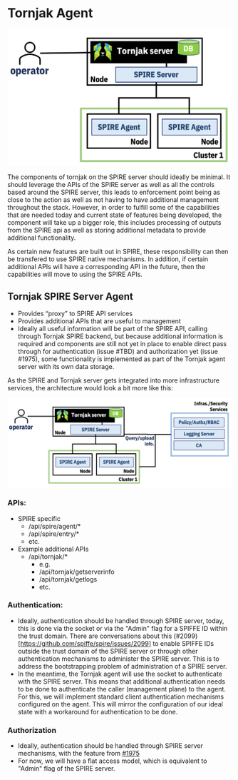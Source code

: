 # Tornjak Agent

![tornjak-agent](rsrc/agent.png)

The components of tornjak on the SPIRE server should ideally be minimal. It should leverage the APIs of the SPIRE server as well as all the controls based around the SPIRE server, this leads to enforcement point being as close to the action as well as not having to have additional management throughout the stack. However, in order to fulfill some of the capabilities that are needed today and current state of features being developed, the component will take up a bigger role, this includes processing of outputs from the SPIRE api as well as storing additional metadata to provide additional functionality.

As certain new features are built out in SPIRE, these responsibility can then be transfered to use SPIRE native mechanisms. In addition, if certain additional APIs will have a corresponding API in the future, then the capabilities will move to using the SPIRE APIs. 

## Tornjak SPIRE Server Agent
- Provides “proxy” to SPIRE API services
- Provides additional APIs that are useful to management
- Ideally all useful information will be part of the SPIRE API, calling through Tornjak SPIRE backend, but because additional information is required and components are still not yet in place to enable direct pass through for authentication (issue #TBD) and authorization yet (issue #1975), some functionality is implemented as part of the Tornjak agent server with its own data storage.

As the SPIRE and Tornjak server gets integrated into more infrastructure
services, the architecture would look a bit more like this:

![tornjak-agent](rsrc/agent-extended.png)

### APIs:
- SPIRE specific
  - /api/spire/agent/*
  - /api/spire/entry/*
  - etc.
- Example additional APIs
  - /api/tornjak/*
    - e.g. 
    - /api/tornjak/getserverinfo
    - /api/tornjak/getlogs
    - etc.

### Authentication:
- Ideally, authentication should be handled through SPIRE server, today, this is done via the socket or via the "Admin" flag for a SPIFFE ID within the trust domain. There are conversations about this (#2099)[https://github.com/spiffe/spire/issues/2099] to enable SPIFFE IDs outside the trust domain of the SPIRE server or through other authentication mechanisms to administer the SPIRE server. This is to address the bootstrapping problem of administration of a SPIRE server. 
- In the meantime, the Tornjak agent will use the socket to authenticate with the SPIRE server. This means that additional authentication needs to be done to authenticate the caller (management plane) to the agent. For this, we will implement standard client authentication mechanisms configured on the agent. This will mirror the configuration of our ideal state with a workaround for authentication to be done.

### Authorization
- Ideally, authentication should be handled through SPIRE server mechanisms, with the feature from [#1975](https://github.com/spiffe/spire/issues/1975)
- For now, we will have a flat access model, which is equivalent to "Admin" flag of the SPIRE server.
